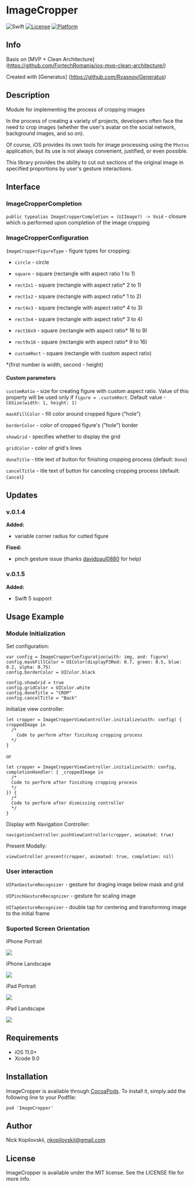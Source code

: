 # ImageCropper

![Swift](https://img.shields.io/badge/Swift-4.0-orange.svg)
[![License](https://img.shields.io/badge/license-MIT-blue.svg?style=flat)](http://mit-license.org)
[![Platform](http://img.shields.io/badge/platform-ios-lightgrey.svg?style=flat)](https://developer.apple.com/resources/)


## Info
Basis on [MVP + Clean Architecture] (https://github.com/FortechRomania/ios-mvp-clean-architecture/)

Created with  [Generatus] (https://github.com/Ryasnoy/Generatus)

## Description
Module for implementing the process of cropping images

In the process of creating a variety of projects, developers often face the need to crop images (whether the user's avatar on the social network, background images, and so on).

Of course, iOS provides its own tools for image processing using the `Photos` application, but its use is not always convenient, justified, or even possible.

This library provides the ability to cut out sections of the original image in specified proportions by user's gesture interactions.


## Interface

### ImageCropperCompletion
`public typealias ImageCropperCompletion = (UIImage?) -> Void` - closure which is performed upon completion of the image cropping

### ImageCropperConfiguration
`ImageCropperFigureType` - figure types for cropping:
- `circle` - circle

- `square` - square (rectangle with aspect ratio 1 to 1)

- `rect2x1` - square (rectangle with aspect ratio* 2 to 1)

- `rect1x2` - square (rectangle with aspect ratio* 1 to 2)

- `rect4x3` - square (rectangle with aspect ratio* 4 to 3)

- `rect3x4` - square (rectangle with aspect ratio* 3 to 4)

- `rect16x9` - square (rectangle with aspect ratio* 16 to 9)

- `rect9x16` - square (rectangle with aspect ratio* 9 to 16)

- `customRect` - square (rectangle with custom aspect ratio)

*(first number is width, second - height) 

#### Сustom parameters
`customRatio` - size for creating  figure with custom aspect ratio. Value of this property will be used only if `figure = .customRect`. Default value - `CGSize(width: 1, height: 1)`

`maskFillColor` - fill color around cropped figure ("hole")

`borderColor` - color of cropped figure's ("hole") border

`showGrid` - specifies whether to display the grid

`gridColor` - color of grid's lines

`doneTitle` - title text of button for finishing cropping process (default: `Done`)

`cancelTitle` - itle text of button for canceling cropping process (default: `Cancel`)

## Updates

### v.0.1.4

**Added:**

- variable corner radius for cutted figure
    
**Fixed:**

- pinch gesture issue (thanks [davidpaul0880](https://github.com/davidpaul0880) for help)


### v.0.1.5
**Added:**

- Swift 5 support

## Usage Example

### Module Initialization
Set configuration:
```
var config = ImageCropperConfiguration(with: img, and: figure)
config.maskFillColor = UIColor(displayP3Red: 0.7, green: 0.5, blue: 0.2, alpha: 0.75)
config.borderColor = UIColor.black

config.showGrid = true
config.gridColor = UIColor.white
config.doneTitle = "CROP"
config.cancelTitle = "Back"
```

Initialize view controller:
```
let cropper = ImageCropperViewController.initialize(with: config) { croppedImage in
  /*
    Code to perform after finishing cropping process
  */
}
```
or
```
let cropper = ImageCropperViewController.initialize(with: config, completionHandler: { _croppedImage in
  /*
  Code to perform after finishing cropping process
  */
}) {
  /*
  Code to perform after dismissing controller
  */
}
```

Display with Navigation Controller:
```
navigationController.pushViewController(cropper, animated: true)
```

Present Modally:
```
viewController.present(cropper, animated: true, completion: nil)
```

### User interaction
`UIPanGestureRecognizer` - gesture for draging image below mask and grid

`UIPinchGestureRecognizer` - gesture for scaling image

`UITapGestureRecognizer` - double tap for centering and transforming image to the initial frame

### Suported Screen Orientation
iPhone Portrait

![](https://github.com/nkopilovskii/ImageCropper/blob/master/Example/ImageCropper/iPhone_Portrait.png)

iPhone Landscape

![](https://github.com/nkopilovskii/ImageCropper/blob/master/Example/ImageCropper/iPhone_Landscape.png)

iPad Portrait

![](https://github.com/nkopilovskii/ImageCropper/blob/master/Example/ImageCropper/iPad_Portrait.png)

iPad Landscape

![](https://github.com/nkopilovskii/ImageCropper/blob/master/Example/ImageCropper/iPhone_Landscape.png)

## Requirements
- iOS 11.0+
- Xcode 9.0

## Installation

ImageCropper is available through [CocoaPods](https://cocoapods.org). To install
it, simply add the following line to your Podfile:

```
pod 'ImageCropper'
```

## Author

Nick Kopilovskii, nkopilovskii@gmail.com

## License

ImageCropper is available under the MIT license. See the LICENSE file for more info.
